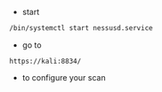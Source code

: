 - start
```bash
/bin/systemctl start nessusd.service
```
- go to
```https
https://kali:8834/
```
- to configure your scan
